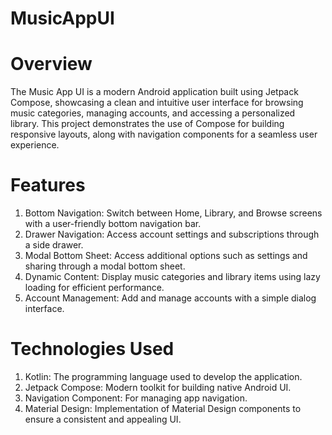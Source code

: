 # MusicAppUI

# Overview
The Music App UI is a modern Android application built using Jetpack Compose, showcasing a clean and intuitive user interface for browsing music categories, managing accounts, and accessing a personalized library. This project demonstrates the use of Compose for building responsive layouts, along with navigation components for a seamless user experience.

# Features
1)  Bottom Navigation: Switch between Home, Library, and Browse screens with a user-friendly bottom navigation bar.
2) Drawer Navigation: Access account settings and subscriptions through a side drawer.
3) Modal Bottom Sheet: Access additional options such as settings and sharing through a modal bottom sheet.
4) Dynamic Content: Display music categories and library items using lazy loading for efficient performance.
5) Account Management: Add and manage accounts with a simple dialog interface.

# Technologies Used
1) Kotlin: The programming language used to develop the application.
2) Jetpack Compose: Modern toolkit for building native Android UI.
3) Navigation Component: For managing app navigation.
4) Material Design: Implementation of Material Design components to ensure a consistent and appealing UI.
